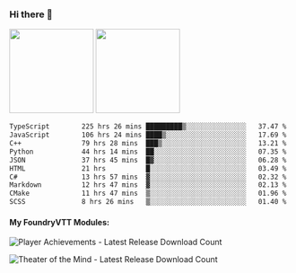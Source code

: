 ### Hi there 👋

<img height="150em" src="https://github-readme-stats.vercel.app/api?username=EddieDover&count_private=true&include_all_commits=true&show_icons=true&theme=dracula&hide_border=false&rank_icon=percentile"/>
<img height="150em" src="https://github-readme-stats.vercel.app/api/top-langs/?username=EddieDover&theme=dracula&hide_border=false&&layout=compact&langs_count=20" />

<!--START_SECTION:waka-->

```txt
TypeScript        225 hrs 26 mins █████████▒░░░░░░░░░░░░░░░   37.47 %
JavaScript        106 hrs 24 mins ████▒░░░░░░░░░░░░░░░░░░░░   17.69 %
C++               79 hrs 28 mins  ███▒░░░░░░░░░░░░░░░░░░░░░   13.21 %
Python            44 hrs 14 mins  ██░░░░░░░░░░░░░░░░░░░░░░░   07.35 %
JSON              37 hrs 45 mins  █▓░░░░░░░░░░░░░░░░░░░░░░░   06.28 %
HTML              21 hrs          █░░░░░░░░░░░░░░░░░░░░░░░░   03.49 %
C#                13 hrs 57 mins  ▓░░░░░░░░░░░░░░░░░░░░░░░░   02.32 %
Markdown          12 hrs 47 mins  ▓░░░░░░░░░░░░░░░░░░░░░░░░   02.13 %
CMake             11 hrs 47 mins  ▒░░░░░░░░░░░░░░░░░░░░░░░░   01.96 %
SCSS              8 hrs 26 mins   ▒░░░░░░░░░░░░░░░░░░░░░░░░   01.40 %
```

<!--END_SECTION:waka-->

#### My FoundryVTT Modules:

  ![Player Achievements - Latest Release Download Count](https://img.shields.io/badge/dynamic/json?label=Player%20Achievements%20-%20Downloads@latest&query=assets%5B1%5D.download_count&url=https%3A%2F%2Fapi.github.com%2Frepos%2FEddieDover%2Ffvtt-player-achievements%2Freleases%2Flatest)

  ![Theater of the Mind - Latest Release Download Count](https://img.shields.io/badge/dynamic/json?label=Theater%20Of%20The%20Mind%20-%20Downloads@latest&query=assets%5B1%5D.download_count&url=https%3A%2F%2Fapi.github.com%2Frepos%2FEddieDover%2Ftheater-of-the-mind%2Freleases%2Flatest)

<a rel="me" href="https://techhub.social/@EddieDover"></a>
